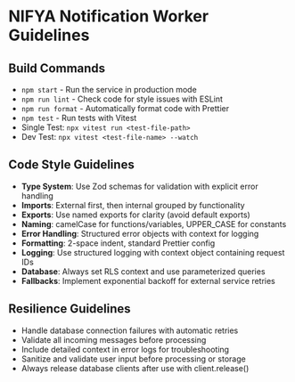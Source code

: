 # NIFYA Notification Worker Guidelines

## Build Commands
- `npm start` - Run the service in production mode
- `npm run lint` - Check code for style issues with ESLint
- `npm run format` - Automatically format code with Prettier
- `npm test` - Run tests with Vitest
- Single Test: `npx vitest run <test-file-path>`
- Dev Test: `npx vitest <test-file-name> --watch`

## Code Style Guidelines
- **Type System**: Use Zod schemas for validation with explicit error handling
- **Imports**: External first, then internal grouped by functionality
- **Exports**: Use named exports for clarity (avoid default exports)
- **Naming**: camelCase for functions/variables, UPPER_CASE for constants
- **Error Handling**: Structured error objects with context for logging
- **Formatting**: 2-space indent, standard Prettier config
- **Logging**: Use structured logging with context object containing request IDs
- **Database**: Always set RLS context and use parameterized queries
- **Fallbacks**: Implement exponential backoff for external service retries

## Resilience Guidelines
- Handle database connection failures with automatic retries
- Validate all incoming messages before processing
- Include detailed context in error logs for troubleshooting
- Sanitize and validate user input before processing or storage
- Always release database clients after use with client.release()